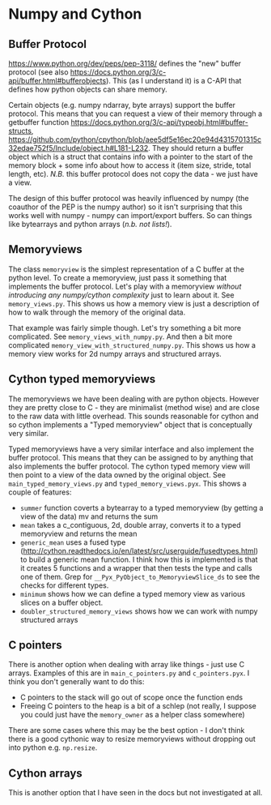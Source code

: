 # Numpy and Cython

## Buffer Protocol

https://www.python.org/dev/peps/pep-3118/ defines the "new" buffer protocol (see also https://docs.python.org/3/c-api/buffer.html#bufferobjects). This (as I understand it) is a C-API that defines how python objects can share memory.

Certain objects (e.g. numpy ndarray, byte arrays) support the buffer protocol. This means that you can request a view of their memory through a getbuffer function https://docs.python.org/3/c-api/typeobj.html#buffer-structs, https://github.com/python/cpython/blob/aee5df5e16ec20e94d4315701315c32edae752f5/Include/object.h#L181-L232. They should return a buffer object which is a struct that contains info with a pointer to the start of the memory block + some info about how to access it (item size, stride, total length, etc). *N.B.* this buffer protocol does not copy the data - we just have a view.

The design of this buffer protocol was heavily influenced by numpy (the coauthor of the PEP is the numpy author) so it isn't surprising that this works well with numpy - numpy can import/export buffers. So can things like bytearrays and python arrays (*n.b. not lists!*).

## Memoryviews

The class `memoryview` is the simplest representation of a C buffer at the python level. To create a memoryview, just pass it something that implements the buffer protocol. Let's play with a memoryview *without introducing any numpy/cython complexity* just to learn about it. See `memory_views.py`. This shows us how a memory view is just a description of how to walk through the memory of the original data.

That example was fairly simple though. Let's try something a bit more complicated. See `memory_views_with_numpy.py`. And then a bit more complicated `memory_view_with_structured_numpy.py`. This shows us how a memory view works for 2d numpy arrays and structured arrays.

## Cython typed memoryviews

The memoryviews we have been dealing with are python objects. However they are pretty close to C - they are minimalist (method wise) and are close to the raw data with little overhead. This sounds reasonable for cython and so cython implements a "Typed memoryview" object that is conceptually very similar.

Typed memoryviews have a very similar interface and also implement the buffer protocol. This means that they can be assigned to by anything that also implements the buffer protocol. The cython typed memory view will then point to a view of the data owned by the original object. See `main_typed_memory_views.py` and `typed_memory_views.pyx`. This shows a couple of features:

* `summer` function coverts a bytearray to a typed memoryview (by getting a view of the data) mv and returns the sum
* `mean` takes a c_contiguous, 2d, double array, converts it to a typed memoryview and returns the mean
* `generic_mean` uses a fused type (http://cython.readthedocs.io/en/latest/src/userguide/fusedtypes.html) to build a generic mean function. I think how this is implemented is that it creates 5 functions and a wrapper that then tests the type and calls one of them. Grep for `__Pyx_PyObject_to_MemoryviewSlice_ds` to see the checks for different types.
* `minimum` shows how we can define a typed memory view as various slices on a buffer object.
* `doubler_structured_memory_views` shows how we can work with numpy structured arrays


## C pointers

There is another option when dealing with array like things - just use C arrays. Examples of this are in `main_c_pointers.py` and `c_pointers.pyx`. I think you don't generally want to do this:

* C pointers to the stack will go out of scope once the function ends
* Freeing C pointers to the heap is a bit of a schlep (not really, I suppose you could just have the `memory_owner` as a helper class somewhere)

There are some cases where this may be the best option - I don't think there is a good cythonic way to resize memoryviews without dropping out into python e.g. `np.resize`.


## Cython arrays

This is another option that I have seen in the docs but not investigated at all.
